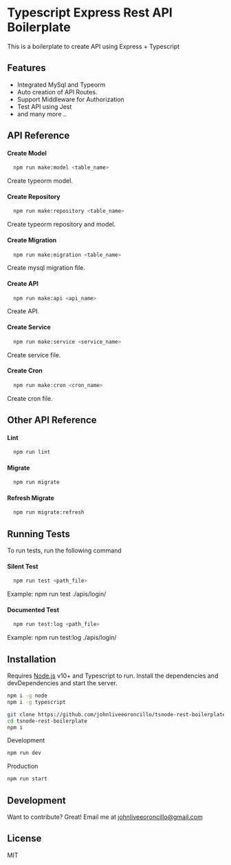 
# Typescript Express Rest API Boilerplate

This is a boilerplate to create API using Express + Typescript




## Features

- Integrated MySql and Typeorm
- Auto creation of API Routes.
- Support Middleware for Authorization
- Test API using Jest
- and many more ..

## API Reference

#### Create Model

```bash
  npm run make:model <table_name>
```
Create typeorm model.

#### Create Repository

```bash
  npm run make:repository <table_name>
```
Create typeorm repository and model.

#### Create Migration

```bash
  npm run make:migration <table_name>
```
Create mysql migration file.

#### Create API

```bash
  npm run make:api <api_name>
```
Create API.

#### Create Service

```bash
  npm run make:service <service_name>
```
Create service file.

#### Create Cron

```bash
  npm run make:cron <cron_name>
```
Create cron file.


## Other API Reference

#### Lint

```bash
  npm run lint
```

#### Migrate

```bash
  npm run migrate
```

#### Refresh Migrate

```bash
  npm run migrate:refresh
```
## Running Tests

To run tests, run the following command

#### Silent Test
```bash
  npm run test <path_file>
```
Example: npm run test ./apis/login/

#### Documented Test
```bash
  npm run test:log <path_file>
```
Example: npm run test:log ./apis/login/

## Installation

Requires [Node.js](https://nodejs.org/) v10+ and Typescript to run.
Install the dependencies and devDependencies and start the server.
```sh
npm i -g node
npm i -g typescript
```

```sh
git clone https://github.com/johnliveeoroncillo/tsnode-rest-boilerplate.git
cd tsnode-rest-boilerplate
npm i
```

Development
```sh
npm run dev
```

Production
```sh
npm run start
```
## Development

Want to contribute? Great! Email me at johnliveeoroncillo@gmail.com

## License
MIT